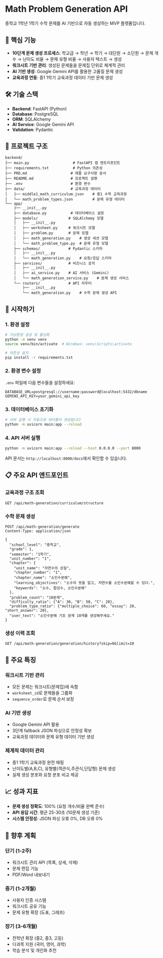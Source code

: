 # Math Problem Generation API

중학교 1학년 1학기 수학 문제를 AI 기반으로 자동 생성하는 MVP 플랫폼입니다.

## 🎯 핵심 기능

- **10단계 문제 생성 프로세스**: 학교급 → 학년 → 학기 → 대단원 → 소단원 → 문제 개수 → 난이도 비율 → 문제 유형 비율 → 사용자 텍스트 → 생성
- **워크시트 기반 관리**: 생성된 문제들을 문제집 단위로 체계적 관리
- **AI 기반 생성**: Google Gemini API를 활용한 고품질 문제 생성
- **교육과정 연동**: 중1 1학기 교육과정 데이터 기반 문제 생성

## 🛠 기술 스택

- **Backend**: FastAPI (Python)
- **Database**: PostgreSQL
- **ORM**: SQLAlchemy
- **AI Service**: Google Gemini API
- **Validation**: Pydantic

## 📁 프로젝트 구조

```
backend/
├── main.py                    # FastAPI 앱 엔트리포인트
├── requirements.txt           # Python 의존성
├── PRD.md                    # 제품 요구사항 문서
├── README.md                 # 프로젝트 설명
├── .env                      # 환경 변수
├── data/                     # 교육과정 데이터
│   ├── middle1_math_curriculum.json    # 중1 수학 교육과정
│   └── math_problem_types.json         # 문제 유형 데이터
└── app/
    ├── __init__.py
    ├── database.py           # 데이터베이스 설정
    ├── models/              # SQLAlchemy 모델
    │   ├── __init__.py
    │   ├── worksheet.py     # 워크시트 모델
    │   ├── problem.py       # 문제 모델
    │   ├── math_generation.py    # 생성 세션 모델
    │   └── math_problem_type.py  # 문제 유형 모델
    ├── schemas/             # Pydantic 스키마
    │   ├── __init__.py
    │   └── math_generation.py    # 요청/응답 스키마
    ├── services/            # 비즈니스 로직
    │   ├── __init__.py
    │   ├── ai_service.py    # AI 서비스 (Gemini)
    │   └── math_generation_service.py    # 문제 생성 서비스
    └── routers/             # API 라우터
        ├── __init__.py
        └── math_generation.py    # 수학 문제 생성 API
```

## 🚀 시작하기

### 1. 환경 설정

```bash
# 가상환경 생성 및 활성화
python -m venv venv
source venv/bin/activate  # Windows: venv\Scripts\activate

# 의존성 설치
pip install -r requirements.txt
```

### 2. 환경 변수 설정

`.env` 파일에 다음 변수들을 설정하세요:

```env
DATABASE_URL=postgresql://username:password@localhost:5432/dbname
GEMINI_API_KEY=your_gemini_api_key
```

### 3. 데이터베이스 초기화

```bash
# 서버 실행 시 자동으로 테이블이 생성됩니다
python -m uvicorn main:app --reload
```

### 4. API 서버 실행

```bash
python -m uvicorn main:app --reload --host 0.0.0.0 --port 8000
```

API 문서는 `http://localhost:8000/docs`에서 확인할 수 있습니다.

## 📋 주요 API 엔드포인트

### 교육과정 구조 조회
```http
GET /api/math-generation/curriculum/structure
```

### 수학 문제 생성
```http
POST /api/math-generation/generate
Content-Type: application/json

{
  "school_level": "중학교",
  "grade": 1,
  "semester": "1학기",
  "unit_number": "1",
  "chapter": {
    "unit_name": "자연수의 성질",
    "chapter_number": "1",
    "chapter_name": "소인수분해",
    "learning_objectives": "소수의 뜻을 알고, 자연수를 소인수분해할 수 있다.",
    "keywords": "소수, 합성수, 소인수분해"
  },
  "problem_count": "10문제",
  "difficulty_ratio": {"A": 30, "B": 50, "C": 20},
  "problem_type_ratio": {"multiple_choice": 60, "essay": 20, "short_answer": 20},
  "user_text": "소인수분해 기초 문제 10개를 생성해주세요."
}
```

### 생성 이력 조회
```http
GET /api/math-generation/generation/history?skip=0&limit=10
```

## 🎯 주요 특징

### 워크시트 기반 관리
- 모든 문제는 워크시트(문제집)에 속함
- `worksheet_id`로 문제들을 그룹화
- `sequence_order`로 문제 순서 보장

### AI 기반 생성
- Google Gemini API 활용
- 3단계 fallback JSON 파싱으로 안정성 확보
- 교육과정 데이터와 문제 유형 데이터 기반 생성

### 체계적 데이터 관리
- 중1 1학기 교육과정 완전 매핑
- 난이도별(A,B,C), 유형별(객관식,주관식,단답형) 문제 생성
- 실제 생성 분포와 요청 분포 비교 제공

## 📈 성과 지표

- **문제 생성 정확도**: 100% (요청 개수/비율 완벽 준수)
- **API 응답 시간**: 평균 25-30초 (10문제 생성 기준)
- **시스템 안정성**: JSON 파싱 오류 0%, DB 오류 0%

## 🔄 향후 계획

### 단기 (1-2주)
- 워크시트 관리 API (목록, 상세, 삭제)
- 문제 편집 기능
- PDF/Word 내보내기

### 중기 (1-2개월)
- 사용자 인증 시스템
- 워크시트 공유 기능
- 문제 유형 확장 (도표, 그래프)

### 장기 (3-6개월)
- 전학년 확장 (중2, 중3, 고등)
- 다과목 지원 (국어, 영어, 과학)
- 학습 분석 및 개인화 추천